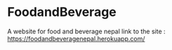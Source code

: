 # FoodandBeverage
A website for food and beverage nepal
link to the site : https://foodandbeveragenepal.herokuapp.com/
